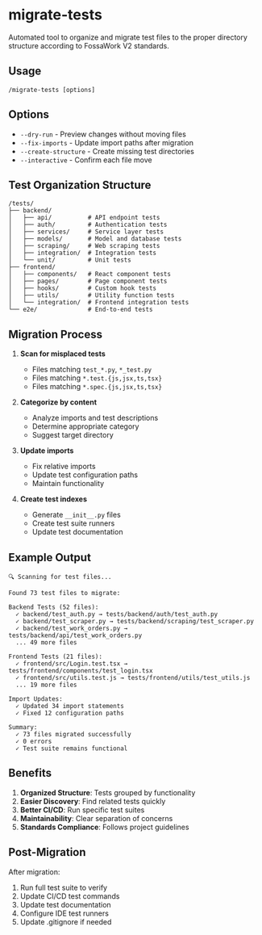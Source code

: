 # migrate-tests

Automated tool to organize and migrate test files to the proper directory structure according to FossaWork V2 standards.

## Usage
```
/migrate-tests [options]
```

## Options
- `--dry-run` - Preview changes without moving files
- `--fix-imports` - Update import paths after migration
- `--create-structure` - Create missing test directories
- `--interactive` - Confirm each file move

## Test Organization Structure

```
/tests/
├── backend/
│   ├── api/          # API endpoint tests
│   ├── auth/         # Authentication tests
│   ├── services/     # Service layer tests
│   ├── models/       # Model and database tests
│   ├── scraping/     # Web scraping tests
│   ├── integration/  # Integration tests
│   └── unit/         # Unit tests
├── frontend/
│   ├── components/   # React component tests
│   ├── pages/        # Page component tests
│   ├── hooks/        # Custom hook tests
│   ├── utils/        # Utility function tests
│   └── integration/  # Frontend integration tests
└── e2e/              # End-to-end tests
```

## Migration Process

1. **Scan for misplaced tests**
   - Files matching `test_*.py`, `*_test.py`
   - Files matching `*.test.{js,jsx,ts,tsx}`
   - Files matching `*.spec.{js,jsx,ts,tsx}`

2. **Categorize by content**
   - Analyze imports and test descriptions
   - Determine appropriate category
   - Suggest target directory

3. **Update imports**
   - Fix relative imports
   - Update test configuration paths
   - Maintain functionality

4. **Create test indexes**
   - Generate `__init__.py` files
   - Create test suite runners
   - Update test documentation

## Example Output

```
🔍 Scanning for test files...

Found 73 test files to migrate:

Backend Tests (52 files):
  ✓ backend/test_auth.py → tests/backend/auth/test_auth.py
  ✓ backend/test_scraper.py → tests/backend/scraping/test_scraper.py
  ✓ backend/test_work_orders.py → tests/backend/api/test_work_orders.py
  ... 49 more files

Frontend Tests (21 files):
  ✓ frontend/src/Login.test.tsx → tests/frontend/components/test_login.tsx
  ✓ frontend/src/utils.test.js → tests/frontend/utils/test_utils.js
  ... 19 more files

Import Updates:
  ✓ Updated 34 import statements
  ✓ Fixed 12 configuration paths

Summary:
  ✓ 73 files migrated successfully
  ✓ 0 errors
  ✓ Test suite remains functional
```

## Benefits

1. **Organized Structure**: Tests grouped by functionality
2. **Easier Discovery**: Find related tests quickly
3. **Better CI/CD**: Run specific test suites
4. **Maintainability**: Clear separation of concerns
5. **Standards Compliance**: Follows project guidelines

## Post-Migration

After migration:
1. Run full test suite to verify
2. Update CI/CD test commands
3. Update test documentation
4. Configure IDE test runners
5. Update .gitignore if needed